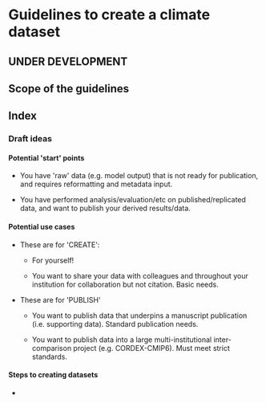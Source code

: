 # Guidelines to create a climate dataset

## UNDER DEVELOPMENT

## Scope of the guidelines


## Index

### Draft ideas

#### Potential 'start' points

- You have 'raw' data (e.g. model output) that is not ready for publication, and requires reformatting and metadata input.

- You have performed analysis/evaluation/etc on published/replicated data, and want to publish your derived results/data.

#### Potential use cases

- These are for 'CREATE':

    - For yourself!

    - You want to share your data with colleagues and throughout your institution for collaboration but not citation. Basic needs.

- These are for 'PUBLISH'
    - You want to publish data that underpins a manuscript publication (i.e. supporting data). Standard publication needs.

    - You want to publish data into a large multi-institutional inter-comparison project (e.g. CORDEX-CMIP6). Must meet strict standards.

#### Steps to creating datasets

- 